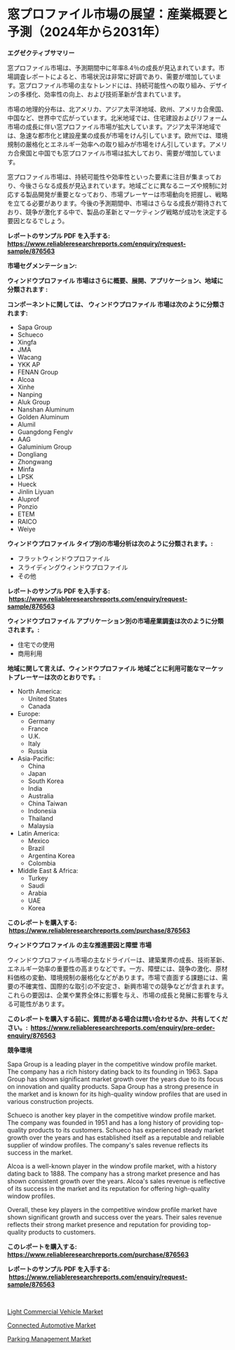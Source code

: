 <p><h1>窓プロファイル市場の展望：産業概要と予測（2024年から2031年）</h1></p><p><strong>エグゼクティブサマリー</strong></p>
<p><p>窓プロファイル市場は、予測期間中に年率8.4％の成長が見込まれています。市場調査レポートによると、市場状況は非常に好調であり、需要が増加しています。窓プロファイル市場の主なトレンドには、持続可能性への取り組み、デザインの多様化、効率性の向上、および技術革新が含まれています。</p><p>市場の地理的分布は、北アメリカ、アジア太平洋地域、欧州、アメリカ合衆国、中国など、世界中で広がっています。北米地域では、住宅建設およびリフォーム市場の成長に伴い窓プロファイル市場が拡大しています。アジア太平洋地域では、急速な都市化と建設産業の成長が市場をけん引しています。欧州では、環境規制の厳格化とエネルギー効率への取り組みが市場をけん引しています。アメリカ合衆国と中国でも窓プロファイル市場は拡大しており、需要が増加しています。</p><p>窓プロファイル市場は、持続可能性や効率性といった要素に注目が集まっており、今後さらなる成長が見込まれています。地域ごとに異なるニーズや規制に対応する製品開発が重要となっており、市場プレーヤーは市場動向を把握し、戦略を立てる必要があります。今後の予測期間中、市場はさらなる成長が期待されており、競争が激化する中で、製品の革新とマーケティング戦略が成功を決定する要因となるでしょう。</p></p>
<p><strong>レポートのサンプル PDF を入手する: <a href="https://www.reliableresearchreports.com/enquiry/request-sample/876563">https://www.reliableresearchreports.com/enquiry/request-sample/876563</a></strong></p>
<p><strong>市場セグメンテーション:</strong></p>
<p><strong> ウィンドウプロファイル 市場はさらに概要、展開、アプリケーション、地域に分類されます :</strong></p>
<p><strong>コンポーネントに関しては、 ウィンドウプロファイル 市場は次のように分類されます: &nbsp;</strong></p>
<p><ul><li>Sapa Group</li><li>Schueco</li><li>Xingfa</li><li>JMA</li><li>Wacang</li><li>YKK AP</li><li>FENAN Group</li><li>Alcoa</li><li>Xinhe</li><li>Nanping</li><li>Aluk Group</li><li>Nanshan Aluminum</li><li>Golden Aluminum</li><li>Alumil</li><li>Guangdong Fenglv</li><li>AAG</li><li>Galuminium Group</li><li>Dongliang</li><li>Zhongwang</li><li>Minfa</li><li>LPSK</li><li>Hueck</li><li>Jinlin Liyuan</li><li>Aluprof</li><li>Ponzio</li><li>ETEM</li><li>RAICO</li><li>Weiye</li></ul></p>
<p><strong> ウィンドウプロファイル タイプ別の市場分析は次のように分類されます。:</strong></p>
<p><ul><li>フラットウィンドウプロファイル</li><li>スライディングウィンドウプロファイル</li><li>その他</li></ul></p>
<p><strong>レポートのサンプル PDF を入手する: &nbsp;<a href="https://www.reliableresearchreports.com/enquiry/request-sample/876563">https://www.reliableresearchreports.com/enquiry/request-sample/876563</a></strong></p>
<p><strong> ウィンドウプロファイル アプリケーション別の市場産業調査は次のように分類されます。:</strong></p>
<p><ul><li>住宅での使用</li><li>商用利用</li></ul></p>
<p><strong>地域に関して言えば、ウィンドウプロファイル 地域ごとに利用可能なマーケットプレーヤーは次のとおりです。:</strong></p>
<p><ul>
    <li>
        North America:
        <ul>
            <li>United States</li>
            <li>Canada</li>
        </ul>
    </li>
    <li>
        Europe:
        <ul>
            <li>Germany</li>
            <li>France</li>
            <li>U.K.</li>
            <li>Italy</li>
            <li>Russia</li>
        </ul>
    </li>
    <li>
        Asia-Pacific:
        <ul>
            <li>China</li>
            <li>Japan</li>
            <li>South Korea</li>
            <li>India</li>
            <li>Australia</li>
            <li>China Taiwan</li>
            <li>Indonesia</li>
            <li>Thailand</li>
            <li>Malaysia</li>
        </ul>
    </li>
    <li>
        Latin America:
        <ul>
            <li>Mexico</li>
            <li>Brazil</li>
            <li>Argentina Korea</li>
            <li>Colombia</li>
        </ul>
    </li>
    <li>
        Middle East & Africa:
        <ul>
            <li>Turkey</li>
            <li>Saudi</li>
            <li>Arabia</li>
            <li>UAE</li>
            <li>Korea</li>
        </ul>
    </li>
    </ul></p>
<p><strong>このレポートを購入する: &nbsp;<a href="https://www.reliableresearchreports.com/purchase/876563">https://www.reliableresearchreports.com/purchase/876563</a></strong></p>
<p><strong>ウィンドウプロファイル の主な推進要因と障壁 市場</strong></p>
<p><p>ウィンドウプロファイル市場の主なドライバーは、建築業界の成長、技術革新、エネルギー効率の重要性の高まりなどです。一方、障壁には、競争の激化、原材料価格の変動、環境規制の厳格化などがあります。市場で直面する課題には、需要の不確実性、国際的な取引の不安定さ、新興市場での競争などが含まれます。これらの要因は、企業や業界全体に影響を与え、市場の成長と発展に影響を与える可能性があります。</p></p>
<p><strong>このレポートを購入する前に、質問がある場合は問い合わせるか、共有してください。:&nbsp; <a href="https://www.reliableresearchreports.com/enquiry/pre-order-enquiry/876563">https://www.reliableresearchreports.com/enquiry/pre-order-enquiry/876563</a></strong></p>
<p><strong>競争環境</strong></p>
<p><p>Sapa Group is a leading player in the competitive window profile market. The company has a rich history dating back to its founding in 1963. Sapa Group has shown significant market growth over the years due to its focus on innovation and quality products. Sapa Group has a strong presence in the market and is known for its high-quality window profiles that are used in various construction projects.</p><p>Schueco is another key player in the competitive window profile market. The company was founded in 1951 and has a long history of providing top-quality products to its customers. Schueco has experienced steady market growth over the years and has established itself as a reputable and reliable supplier of window profiles. The company's sales revenue reflects its success in the market.</p><p>Alcoa is a well-known player in the window profile market, with a history dating back to 1888. The company has a strong market presence and has shown consistent growth over the years. Alcoa's sales revenue is reflective of its success in the market and its reputation for offering high-quality window profiles.</p><p>Overall, these key players in the competitive window profile market have shown significant growth and success over the years. Their sales revenue reflects their strong market presence and reputation for providing top-quality products to customers.</p></p>
<p><strong>このレポートを購入する: &nbsp; <a href="https://www.reliableresearchreports.com/purchase/876563">https://www.reliableresearchreports.com/purchase/876563</a></strong></p>
<p><strong>レポートのサンプル PDF を入手する: &nbsp;<a href="https://www.reliableresearchreports.com/enquiry/request-sample/876563">https://www.reliableresearchreports.com/enquiry/request-sample/876563</a></strong><strong></strong></p>
<p>&nbsp;</p>
<p><p><a href="https://github.com/bmorecock/Market-Research-Report-List-2/blob/main/light-commercial-vehicle-market.md">Light Commercial Vehicle Market</a></p><p><a href="https://github.com/jsmusil/Market-Research-Report-List-2/blob/main/connected-automotive-market.md">Connected Automotive Market</a></p><p><a href="https://github.com/yemakinde/Market-Research-Report-List-1/blob/main/parking-management-market.md">Parking Management Market</a></p></p>